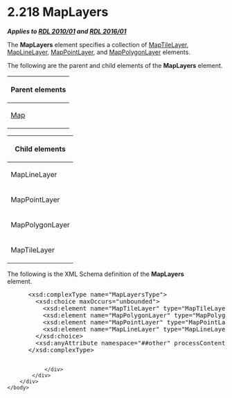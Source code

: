 <html dir="LTR" xmlns:mshelp="http://msdn.microsoft.com/mshelp" xmlns:ddue="http://ddue.schemas.microsoft.com/authoring/2003/5" xmlns:xlink="http://www.w3.org/1999/xlink" xmlns:tool="http://www.microsoft.com/tooltip">
    <head>
        <meta http-equiv="Content-Type" content="text/html; CHARSET=utf-8"></meta>
        <meta name="save" content="history"></meta>
        <title>2.218 MapLayers</title>
        <xml>
            <mshelp:toctitle title="2.218 MapLayers"></mshelp:toctitle>
            <mshelp:rltitle title="[MS-RDL]: MapLayers"></mshelp:rltitle>
            <mshelp:keyword index="A" term="6e3c29b0-8940-48ac-a950-d3db026f8e08"></mshelp:keyword>
            <mshelp:attr name="DCSext.ContentType" value="open specification"></mshelp:attr>
            <mshelp:attr name="AssetID" value="6e3c29b0-8940-48ac-a950-d3db026f8e08"></mshelp:attr>
            <mshelp:attr name="TopicType" value="kbRef"></mshelp:attr>
            <mshelp:attr name="DCSext.Title" value="[MS-RDL]: MapLayers" />
        </xml>
    </head>
    <body>
        <div id="header">
            <h1 class="heading">2.218 MapLayers</h1>
        </div>
        <div id="mainSection">
            <div id="mainBody">
                <div id="allHistory" class="saveHistory"></div>
                <div id="sectionSection0" class="section" name="collapseableSection">
                    

<p><b><i>Applies to </i></b><a href="3428e690-a348-4ec7-8a6a-8efb42d2cdee.html"><b><i>RDL 2010/01</i></b></a><b><i>
and </i></b><a href="52ce3983-2bfc-4e72-9359-42aaf5fe4509.html"><b><i>RDL 2016/01</i></b></a></p>

<p>The <b>MapLayers</b> element specifies a collection of <a href="32cf17dc-a986-43fd-b7ce-8cb2429e565f.html">MapTileLayer</a>, <a href="8681b1dc-d73e-4d35-b4fa-f7f459d4a304.html">MapLineLayer</a>, <a href="aa1875f4-9842-4672-86d6-306ba5a075aa.html">MapPointLayer</a>, and <a href="f54fa273-d9b2-4e49-a896-6001bcda016b.html">MapPolygonLayer</a> elements.</p>

<p>The following are the parent and child elements of the <b>MapLayers</b>
element.</p>

<table>
 <thead>
  <tr>
   <th>
   <p>Parent elements</p>
   </th>
  </tr>
 </thead>
 <tr>
  <td>
  <p><a href="fd166dd8-6772-4507-b3f6-50a2b7cfd6ac.html">Map</a></p>
  </td>
 </tr>
</table>

<p> </p>

<table>
 <thead>
  <tr>
   <th>
   <p>Child elements</p>
   </th>
  </tr>
 </thead>
 <tr>
  <td>
  <p>MapLineLayer</p>
  </td>
 </tr>
 <tr>
  <td>
  <p>MapPointLayer</p>
  </td>
 </tr>
 <tr>
  <td>
  <p>MapPolygonLayer</p>
  </td>
 </tr>
 <tr>
  <td>
  <p>MapTileLayer</p>
  </td>
 </tr>
</table>

<p>The following is the XML Schema definition of the <b>MapLayers</b>
element.           </p>

<dl>
<dd>
<div><pre> &lt;xsd:complexType name=&quot;MapLayersType&quot;&gt;
   &lt;xsd:choice maxOccurs=&quot;unbounded&quot;&gt;
     &lt;xsd:element name=&quot;MapTileLayer&quot; type=&quot;MapTileLayerType&quot; /&gt;
     &lt;xsd:element name=&quot;MapPolygonLayer&quot; type=&quot;MapPolygonLayerType&quot; /&gt;
     &lt;xsd:element name=&quot;MapPointLayer&quot; type=&quot;MapPointLayerType&quot; /&gt;
     &lt;xsd:element name=&quot;MapLineLayer&quot; type=&quot;MapLineLayerType&quot; /&gt;
   &lt;/xsd:choice&gt;
   &lt;xsd:anyAttribute namespace=&quot;##other&quot; processContents=&quot;lax&quot; /&gt;
 &lt;/xsd:complexType&gt;
  
</pre></div>
</dd></dl>


                </div>
            </div>
        </div>
    </body>
</html>